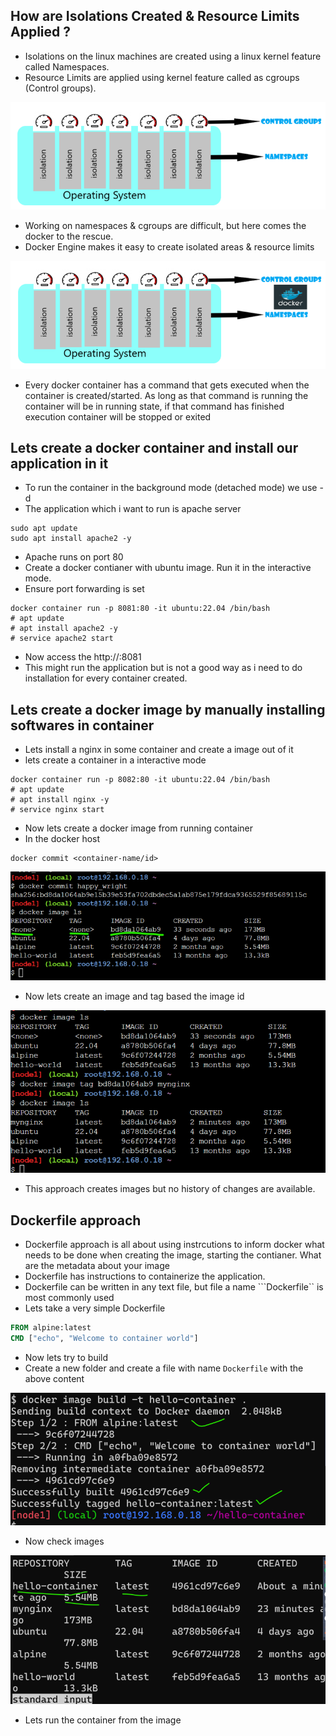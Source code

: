 ## How are Isolations Created & Resource Limits Applied ?
* Isolations on the linux machines are created using a linux kernel feature called Namespaces.
* Resource Limits are applied using kernel feature called as cgroups (Control groups).

![Preview](./Images/docker9.png)

* Working on namespaces & cgroups are difficult, but here comes the docker to the rescue.
* Docker Engine makes it easy to create isolated areas & resource limits

![Preview](./Images/docker10.png)

* Every docker container has a command that gets executed when the container is created/started. As long as that command is running the container will be in running state, if that command has finished execution container will be stopped or exited

## Lets create a docker container and install our application in it
* To run the container in the background mode (detached mode) we use -d
* The application which i want to run is apache server

```
sudo apt update
sudo apt install apache2 -y
```
* Apache runs on port 80
* Create a docker contianer with ubuntu image. Run it in the interactive mode.
* Ensure port forwarding is set

```
docker container run -p 8081:80 -it ubuntu:22.04 /bin/bash
# apt update
# apt install apache2 -y
# service apache2 start
```
* Now access the http://<ip of docker host>:8081
* This might run the application but is not a good way as i need to do installation for every container created.

## Lets create a docker image by manually installing softwares in container
* Lets install a nginx in some container and create a image out of it
* lets create a container in a interactive mode

```
docker container run -p 8082:80 -it ubuntu:22.04 /bin/bash
# apt update
# apt install nginx -y
# service nginx start
```
* Now lets create a docker image from running container
* In the docker host

```
docker commit <container-name/id>
```
![Preview](./Images/docker11.png)

* Now lets create an image and tag based the image id

![Preview](./Images/docker12.png)

* This approach creates images but no history of changes are available.

## Dockerfile approach
* Dockerfile approach is all about using instrcutions to inform docker what needs to be done when creating the image, starting the contianer. What are the metadata about your image
* Dockerfile has instructions to containerize the application.
* Dockerfile can be written in any text file, but file a name ```Dockerfile`` is most commonly used
* Lets take a very simple Dockerfile

```Dockerfile
FROM alpine:latest
CMD ["echo", "Welcome to container world"]
```
* Now lets try to build
* Create a new folder and create a file with name ```Dockerfile``` with the above content

![Preview](./Images/docker13.png)

* Now check images

![Preview](./Images/docker14.png)

* Lets run the container from the image


